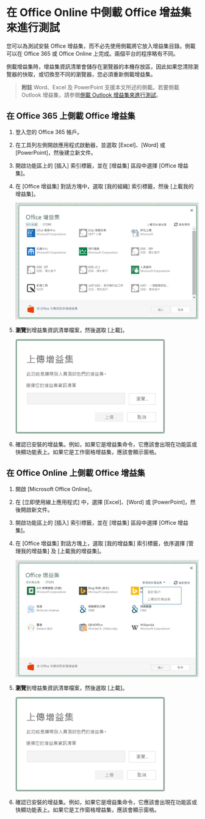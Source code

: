 
# <a name="sideload-office-add-ins-in-office-online-for-testing"></a>在 Office Online 中側載 Office 增益集來進行測試

您可以為測試安裝 Office 增益集，而不必先使用側載將它放入增益集目錄。側載可以在 Office 365 或 Office Online 上完成。兩個平台的程序略有不同。 

側載增益集時，增益集資訊清單會儲存在瀏覽器的本機存放區，因此如果您清除瀏覽器的快取，或切換至不同的瀏覽器，您必須重新側載增益集。


 >**附註**  Word、Excel 及 PowerPoint 支援本文所述的側載。若要側載 Outlook 增益集，請參閱[側載 Outlook 增益集來進行測試](sideload-outlook-add-ins-for-testing.md)。


## <a name="sideload-an-office-add-in-on-office-365"></a>在 Office 365 上側載 Office 增益集


1. 登入您的 Office 365 帳戶。
    
2. 在工具列左側開啟應用程式啟動器，並選取 [Excel]、[Word] 或 [PowerPoint]，然後建立新文件。
    
3. 開啟功能區上的 [插入] 索引標籤，並在 [增益集] 區段中選擇 [Office 增益集]。
    
4. 在 [Office 增益集] 對話方塊中，選取 [我的組織] 索引標籤，然後 [上載我的增益集]。
    
    ![標題為 [Office 增益集] 的對話方塊，以及左上角標示 [上傳我的增益集] 的連結。](../../images/0e49f780-019a-4d97-9310-0eaddfa0c4dc.png)

5.  **瀏覽**到增益集資訊清單檔案，然後選取 [上載]。
    
    ![包含[瀏覽]、[上傳] 和 [取消] 按鈕的 [上傳附加元件] 對話方塊。](../../images/039aef16-b12f-4d01-ad46-f13e01dd3162.png)

6. 確認已安裝的增益集。例如，如果它是增益集命令，它應該會出現在功能區或快顯功能表上。如果它是工作窗格增益集，應該會顯示窗格。
    

## <a name="sideload-an-office-add-in-on-office-online"></a>在 Office Online 上側載 Office 增益集




1. 開啟 [Microsoft Office Online][](https://office.live.com/)。
    
2. 在 [立即使用線上應用程式] 中，選擇 [Excel]、[Word] 或 [PowerPoint]，然後開啟新文件。
    
3. 開啟功能區上的 [插入] 索引標籤，並在 [增益集] 區段中選擇 [Office 增益集]。
    
4. 在 [Office 增益集] 對話方塊上，選取 [我的增益集] 索引標籤，依序選擇 [管理我的增益集] 及 [上載我的增益集]。
    
    ![具有下拉式清單的 [Office 增益集] 對話方塊，其右上方顯示「管理我的增益集」，且其下拉式清單上有「上傳我的增益集」選項](../../images/d630d9d1-7dd5-45e3-860d-0ab069882548.png)

5.  **瀏覽**到增益集資訊清單檔案，然後選取 [上載]。
    
    ![包含[瀏覽]、[上傳] 和 [取消] 按鈕的 [上傳附加元件] 對話方塊。](../../images/039aef16-b12f-4d01-ad46-f13e01dd3162.png)

6. 確認已安裝的增益集。例如，如果它是增益集命令，它應該會出現在功能區或快顯功能表上。如果它是工作窗格增益集，應該會顯示窗格。
    
